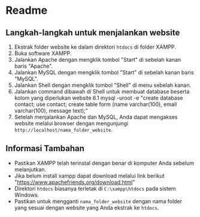 # Readme

## Langkah-langkah untuk menjalankan website

1. Ekstrak folder website ke dalam direktori `htdocs` di folder XAMPP.
2. Buka software XAMPP.
3. Jalankan Apache dengan mengklik tombol "Start" di sebelah kanan baris "Apache".
4. Jalankan MySQL dengan mengklik tombol "Start" di sebelah kanan baris "MySQL".
5. Jalankan Shell dengan mengklik tombol "Shell" di menu sebelah kanan.
6. Jalankan command dibawah di Shell untuk membuat database beserta kolom yang diperlukan website 
6.1 mysql -uroot -e "create database contact; use contact; create table form (name varchar(100), email varchar(100), message text);"
7. Setelah menjalankan Apache dan MySQL, Anda dapat mengakses website melalui browser dengan mengunjungi `http://localhost/nama_folder_website`.

## Informasi Tambahan

- Pastikan XAMPP telah terinstal dengan benar di komputer Anda sebelum melanjutkan.
- Jika belum install xampp dapat download melalui link berikut "https://www.apachefriends.org/download.html"
- Direktori `htdocs` biasanya terletak di `C:\xampp\htdocs` pada sistem Windows.
- Pastikan untuk mengganti `nama_folder_website` dengan nama folder yang sesuai dengan website yang Anda ekstrak ke `htdocs`.
